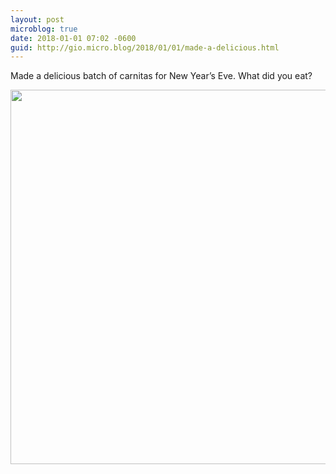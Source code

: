 ```yaml
---
layout: post
microblog: true
date: 2018-01-01 07:02 -0600
guid: http://gio.micro.blog/2018/01/01/made-a-delicious.html
---
```

Made a delicious batch of carnitas for New Year’s Eve. What did you eat?

<img src="http://gio.micro.blog/uploads/2018/77c05441b8.jpg" width="600" height="599" />
